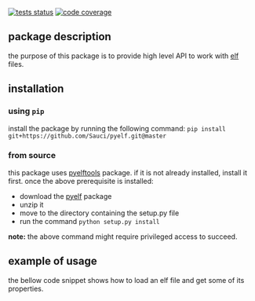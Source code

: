 [![tests status](https://travis-ci.org/Sauci/pyelf.svg?branch=master)](https://travis-ci.org/Sauci/pyelf)
[![code coverage](https://codecov.io/gh/Sauci/pyelf/branch/master/graph/badge.svg?token=Q5aceZRFXh)](https://codecov.io/gh/Sauci/pyelf)
## package description
the purpose of this package is to provide high level API to work with [elf](https://en.wikipedia.org/wiki/Executable_and_Linkable_Format) files.

## installation

### using `pip`
install the package by running the following command:
`pip install git+https://github.com/Sauci/pyelf.git@master`

### from source
this package uses [pyelftools](https://pypi.org/project/pyelftools) package. if it is not already installed, install it first.
once the above prerequisite is installed:
- download the [pyelf](https://github.com/Sauci/pyelf/archive/master.zip) package
- unzip it
- move to the directory containing the setup.py file
- run the command `python setup.py install`

**note:** the above command might require privileged access to succeed.

## example of usage
the bellow code snippet shows how to load an elf file and get some of its properties.

```python


```
